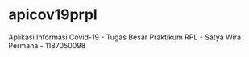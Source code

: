 # apicov19prpl
Aplikasi Informasi Covid-19 - Tugas Besar Praktikum RPL - Satya Wira Permana - 1187050098
